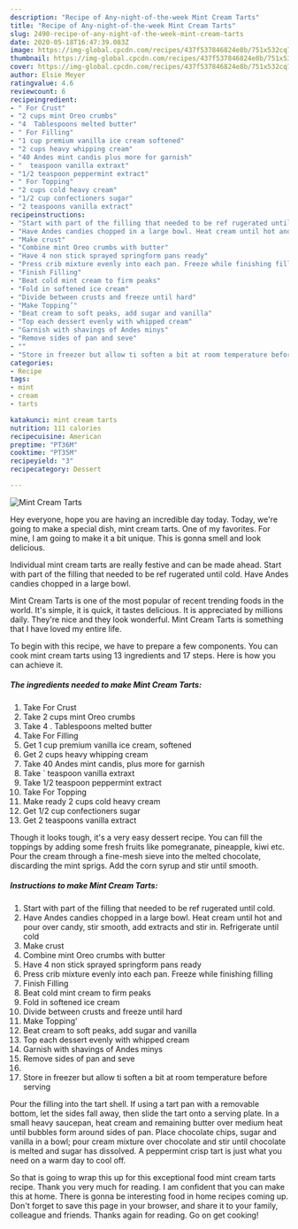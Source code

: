 ```yaml
---
description: "Recipe of Any-night-of-the-week Mint Cream Tarts"
title: "Recipe of Any-night-of-the-week Mint Cream Tarts"
slug: 2490-recipe-of-any-night-of-the-week-mint-cream-tarts
date: 2020-05-18T16:47:39.083Z
image: https://img-global.cpcdn.com/recipes/437f537846824e8b/751x532cq70/mint-cream-tarts-recipe-main-photo.jpg
thumbnail: https://img-global.cpcdn.com/recipes/437f537846824e8b/751x532cq70/mint-cream-tarts-recipe-main-photo.jpg
cover: https://img-global.cpcdn.com/recipes/437f537846824e8b/751x532cq70/mint-cream-tarts-recipe-main-photo.jpg
author: Elsie Meyer
ratingvalue: 4.6
reviewcount: 6
recipeingredient:
- " For Crust"
- "2 cups mint Oreo crumbs"
- "4  Tablespoons melted butter"
- " For Filling"
- "1 cup premium vanilla ice cream softened"
- "2 cups heavy whipping cream"
- "40 Andes mint candis plus more for garnish"
- "  teaspoon vanilla extraxt"
- "1/2 teaspoon peppermint extract"
- " For Topping"
- "2 cups cold heavy cream"
- "1/2 cup confectioners sugar"
- "2 teaspoons vanilla extract"
recipeinstructions:
- "Start with part of the filling that needed to be ref rugerated until cold."
- "Have Andes candies chopped in a large bowl. Heat cream until hot and pour over candy, stir smooth, add extracts and stir in. Refrigerate until cold"
- "Make crust"
- "Combine mint Oreo crumbs with butter"
- "Have 4 non stick sprayed springform pans ready"
- "Press crib mixture evenly into each pan. Freeze while finishing filling"
- "Finish Filling"
- "Beat cold mint cream to firm peaks"
- "Fold in softened ice cream"
- "Divide between crusts and freeze until hard"
- "Make Topping’"
- "Beat cream to soft peaks, add sugar and vanilla"
- "Top each dessert evenly with whipped cream"
- "Garnish with shavings of Andes minys"
- "Remove sides of pan and seve"
- ""
- "Store in freezer but allow ti soften a bit at room temperature before serving"
categories:
- Recipe
tags:
- mint
- cream
- tarts

katakunci: mint cream tarts 
nutrition: 111 calories
recipecuisine: American
preptime: "PT36M"
cooktime: "PT35M"
recipeyield: "3"
recipecategory: Dessert

---
```



![Mint Cream Tarts](https://img-global.cpcdn.com/recipes/437f537846824e8b/751x532cq70/mint-cream-tarts-recipe-main-photo.jpg)

Hey everyone, hope you are having an incredible day today. Today, we're going to make a special dish, mint cream tarts. One of my favorites. For mine, I am going to make it a bit unique. This is gonna smell and look delicious.

Individual mint cream tarts are really festive and can be made ahead. Start with part of the filling that needed to be ref rugerated until cold. Have Andes candies chopped in a large bowl.

Mint Cream Tarts is one of the most popular of recent trending foods in the world. It's simple, it is quick, it tastes delicious. It is appreciated by millions daily. They're nice and they look wonderful. Mint Cream Tarts is something that I have loved my entire life.


To begin with this recipe, we have to prepare a few components. You can cook mint cream tarts using 13 ingredients and 17 steps. Here is how you can achieve it.

<!--inarticleads1-->

##### The ingredients needed to make Mint Cream Tarts:

1. Take  For Crust
1. Take 2 cups mint Oreo crumbs
1. Take 4 . Tablespoons melted butter
1. Take  For Filling
1. Get 1 cup premium vanilla ice cream, softened
1. Get 2 cups heavy whipping cream
1. Take 40 Andes mint candis, plus more for garnish
1. Take  ` teaspoon vanilla extraxt
1. Take 1/2 teaspoon peppermint extract
1. Take  For Topping
1. Make ready 2 cups cold heavy cream
1. Get 1/2 cup confectioners sugar
1. Get 2 teaspoons vanilla extract


Though it looks tough, it&#39;s a very easy dessert recipe. You can fill the toppings by adding some fresh fruits like pomegranate, pineapple, kiwi etc. Pour the cream through a fine-mesh sieve into the melted chocolate, discarding the mint sprigs. Add the corn syrup and stir until smooth. 

<!--inarticleads2-->

##### Instructions to make Mint Cream Tarts:

1. Start with part of the filling that needed to be ref rugerated until cold.
1. Have Andes candies chopped in a large bowl. Heat cream until hot and pour over candy, stir smooth, add extracts and stir in. Refrigerate until cold
1. Make crust
1. Combine mint Oreo crumbs with butter
1. Have 4 non stick sprayed springform pans ready
1. Press crib mixture evenly into each pan. Freeze while finishing filling
1. Finish Filling
1. Beat cold mint cream to firm peaks
1. Fold in softened ice cream
1. Divide between crusts and freeze until hard
1. Make Topping’
1. Beat cream to soft peaks, add sugar and vanilla
1. Top each dessert evenly with whipped cream
1. Garnish with shavings of Andes minys
1. Remove sides of pan and seve
1. 
1. Store in freezer but allow ti soften a bit at room temperature before serving


Pour the filling into the tart shell. If using a tart pan with a removable bottom, let the sides fall away, then slide the tart onto a serving plate. In a small heavy saucepan, heat cream and remaining butter over medium heat until bubbles form around sides of pan. Place chocolate chips, sugar and vanilla in a bowl; pour cream mixture over chocolate and stir until chocolate is melted and sugar has dissolved. A peppermint crisp tart is just what you need on a warm day to cool off. 

So that is going to wrap this up for this exceptional food mint cream tarts recipe. Thank you very much for reading. I am confident that you can make this at home. There is gonna be interesting food in home recipes coming up. Don't forget to save this page in your browser, and share it to your family, colleague and friends. Thanks again for reading. Go on get cooking!
